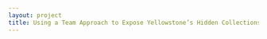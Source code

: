 ```yaml
--- 
layout: project 
title: Using a Team Approach to Expose Yellowstone’s Hidden Collections
---
```



